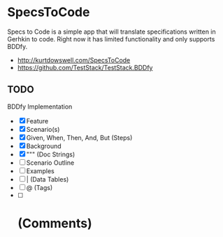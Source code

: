 # SpecsToCode

Specs to Code is a simple app that will translate specifications written in Gerhkin to code. Right now it has limited functionality and only supports BDDfy.

- http://kurtdowswell.com/SpecsToCode
- https://github.com/TestStack/TestStack.BDDfy

## TODO

BDDfy Implementation
- [x] Feature
- [x] Scenario(s) 
- [x] Given, When, Then, And, But (Steps)
- [x] Background
- [x] """ (Doc Strings)
- [ ] Scenario Outline
- [ ] Examples
- [ ] | (Data Tables)
- [ ] @ (Tags)
- [ ] # (Comments)
